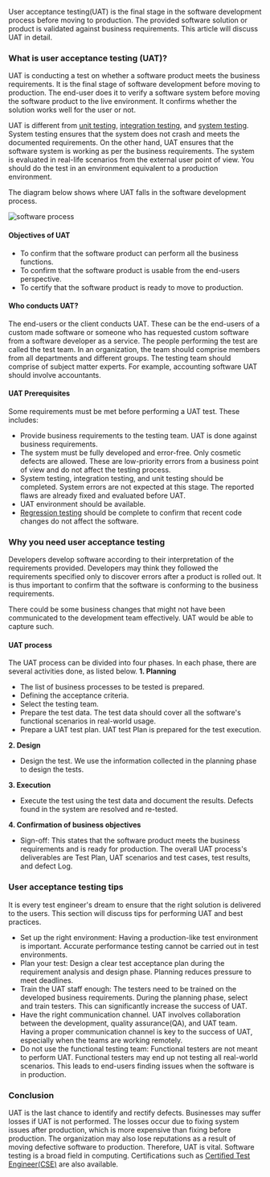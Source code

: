 User acceptance testing(UAT) is the final stage in the software development process before moving to production. The provided software solution or product is validated against business requirements. This article will discuss UAT in detail.

### What is user acceptance testing (UAT)?
UAT is conducting a test on whether a software product meets the business requirements. It is the final stage of software development before moving to production. The end-user does it to verify a software system before moving the software product to the live environment. It confirms whether the solution works well for the user or not.

UAT is different from [unit testing](https://www.tutorialspoint.com/software_testing_dictionary/unit_testing.htm), [integration testing](https://www.guru99.com/integration-testing.html), and [system testing](https://www.softwaretestinghelp.com/system-testing/). System testing ensures that the system does not crash and meets the documented requirements. On the other hand, UAT ensures that the software system is working as per the business requirements. The system is evaluated in real-life scenarios from the external user point of view. You should do the test in an environment equivalent to a production environment.

The diagram below shows where UAT falls in the software development process.

![software process](/engineering-education/how-to-carry-out-effective-user-acceptance-testing-uat/software-process.jpg)

#### Objectives of UAT
- To confirm that the software product can perform all the business functions.
- To confirm that the software product is usable from the end-users perspective.
- To certify that the software product is ready to move to production.

#### Who conducts UAT?
The end-users or the client conducts UAT. These can be the end-users of a custom made software or someone who has requested custom software from a software developer as a service. The people performing the test are called the test team. In an organization, the team should comprise members from all departments and different groups. The testing team should comprise of subject matter experts. For example, accounting software UAT should involve accountants.

#### UAT Prerequisites
Some requirements must be met before performing a UAT test. These includes:
- Provide business requirements to the testing team. UAT is done against business requirements.
- The system must be fully developed and error-free. Only cosmetic defects are allowed. These are low-priority errors from a business point of view and do not affect the testing process.
- System testing, integration testing, and unit testing should be completed. System errors are not expected at this stage. The reported flaws are already fixed and evaluated before UAT.
- UAT environment should be available.
- [Regression testing](https://www.guru99.com/regression-testing.html) should be complete to confirm that recent code changes do not affect the software.

### Why you need user acceptance testing
Developers develop software according to their interpretation of the requirements provided. Developers may think they followed the requirements specified only to discover errors after a product is rolled out. It is thus important to confirm that the software is conforming to the business requirements.

There could be some business changes that might not have been communicated to the development team effectively. UAT would be able to capture such.

#### UAT process
The UAT process can be divided into four phases. In each phase, there are several activities done, as listed below.
**1. Planning**
- The list of business processes to be tested is prepared.
- Defining the acceptance criteria.
- Select the testing team.
- Prepare the test data. The test data should cover all the software's functional scenarios in real-world usage.
- Prepare a UAT test plan. UAT test Plan is prepared for the test execution.

**2. Design**
- Design the test. We use the information collected in the planning phase to design the tests.

**3. Execution**
- Execute the test using the test data and document the results. Defects found in the system are resolved and re-tested.

**4. Confirmation of business objectives**
- Sign-off: This states that the software product meets the business requirements and is ready for production. The overall UAT process's deliverables are Test Plan, UAT scenarios and test cases, test results, and defect Log.

### User acceptance testing tips
It is every test engineer's dream to ensure that the right solution is delivered to the users. This section will discuss tips for performing UAT and best practices.
- Set up the right environment: Having a production-like test environment is important. Accurate performance testing cannot be carried out in test environments.
- Plan your test: Design a clear test acceptance plan during the requirement analysis and design phase. Planning reduces pressure to meet deadlines.
- Train the UAT staff enough: The testers need to be trained on the developed business requirements. During the planning phase, select and train testers. This can significantly increase the success of UAT.
- Have the right communication channel. UAT involves collaboration between the development, quality assurance(QA), and UAT team. Having a proper communication channel is key to the success of UAT, especially when the teams are working remotely. 
- Do not use the functional testing team: Functional testers are not meant to perform UAT. Functional testers may end up not testing all real-world scenarios. This leads to end-users finding issues when the software is in production.

### Conclusion
UAT is the last chance to identify and rectify defects. Businesses may suffer losses if UAT is not performed. The losses occur due to fixing system issues after production, which is more expensive than fixing before production. The organization may also lose reputations as a result of moving defective software to production. Therefore, UAT is vital. Software testing is a broad field in computing. Certifications such as [Certified Test Engineer(CSE)](https://www.softwaretestinghelp.com/cste-certification-guide/) are also available.